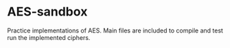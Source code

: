 # AES-sandbox
Practice implementations of AES.  Main files are included to compile and test run the implemented ciphers.
